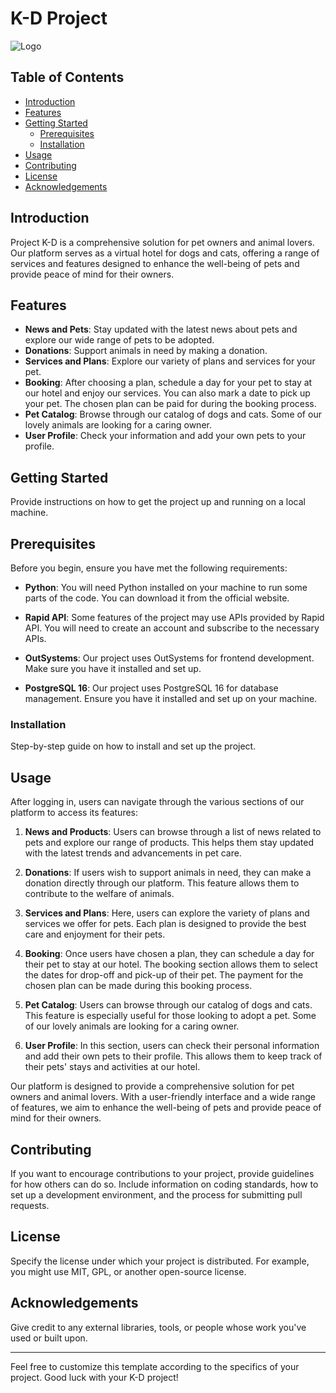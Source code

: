 # K-D Project

![Logo](https://github.com/Zharlock/K-D/assets/117875054/eb7cd50b-5836-47f3-9be6-2a50cb4afa95) <!-- If you have a logo, replace the link -->

## Table of Contents
- [Introduction](#introduction)
- [Features](#features)
- [Getting Started](#getting-started)
  - [Prerequisites](#prerequisites)
  - [Installation](#installation)
- [Usage](#usage)
- [Contributing](#contributing)
- [License](#license)
- [Acknowledgements](#acknowledgements)

## Introduction
Project K-D is a comprehensive solution for pet owners and animal lovers. Our platform serves as a virtual hotel for dogs and cats, offering a range of services and features designed to enhance the well-being of pets and provide peace of mind for their owners.

## Features
- **News and Pets**: Stay updated with the latest news about pets and explore our wide range of pets to be adopted.
- **Donations**: Support animals in need by making a donation.
- **Services and Plans**: Explore our variety of plans and services for your pet. 
- **Booking**: After choosing a plan, schedule a day for your pet to stay at our hotel and enjoy our services. You can also mark a date to pick up your pet. The chosen plan can be paid for during the booking process.
- **Pet Catalog**: Browse through our catalog of dogs and cats. Some of our lovely animals are looking for a caring owner.
- **User Profile**: Check your information and add your own pets to your profile.

## Getting Started
Provide instructions on how to get the project up and running on a local machine.

## Prerequisites

Before you begin, ensure you have met the following requirements:

- **Python**: You will need Python installed on your machine to run some parts of the code. You can download it from the official website.

- **Rapid API**: Some features of the project may use APIs provided by Rapid API. You will need to create an account and subscribe to the necessary APIs.

- **OutSystems**: Our project uses OutSystems for frontend development. Make sure you have it installed and set up.

- **PostgreSQL 16**: Our project uses PostgreSQL 16 for database management. Ensure you have it installed and set up on your machine.

### Installation
Step-by-step guide on how to install and set up the project.

## Usage
After logging in, users can navigate through the various sections of our platform to access its features:

1. **News and Products**: Users can browse through a list of news related to pets and explore our range of products. This helps them stay updated with the latest trends and advancements in pet care.

2. **Donations**: If users wish to support animals in need, they can make a donation directly through our platform. This feature allows them to contribute to the welfare of animals.

3. **Services and Plans**: Here, users can explore the variety of plans and services we offer for pets. Each plan is designed to provide the best care and enjoyment for their pets. 

4. **Booking**: Once users have chosen a plan, they can schedule a day for their pet to stay at our hotel. The booking section allows them to select the dates for drop-off and pick-up of their pet. The payment for the chosen plan can be made during this booking process.

5. **Pet Catalog**: Users can browse through our catalog of dogs and cats. This feature is especially useful for those looking to adopt a pet. Some of our lovely animals are looking for a caring owner.

6. **User Profile**: In this section, users can check their personal information and add their own pets to their profile. This allows them to keep track of their pets' stays and activities at our hotel.

Our platform is designed to provide a comprehensive solution for pet owners and animal lovers. With a user-friendly interface and a wide range of features, we aim to enhance the well-being of pets and provide peace of mind for their owners.

## Contributing
If you want to encourage contributions to your project, provide guidelines for how others can do so. Include information on coding standards, how to set up a development environment, and the process for submitting pull requests.

## License
Specify the license under which your project is distributed. For example, you might use MIT, GPL, or another open-source license.

## Acknowledgements
Give credit to any external libraries, tools, or people whose work you've used or built upon.

---

Feel free to customize this template according to the specifics of your project. Good luck with your K-D project!
